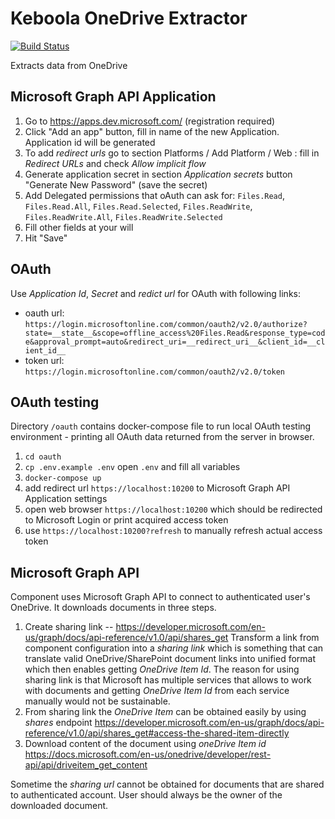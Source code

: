 # Keboola OneDrive Extractor

[![Build Status](https://travis-ci.org/jakubbartel/keboola-onedrive-extractor.svg?branch=master)](https://travis-ci.org/jakubbartel/keboola-onedrive-extractor)

Extracts data from OneDrive

## Microsoft Graph API Application

1. Go to <https://apps.dev.microsoft.com/> (registration required)
2. Click "Add an app" button, fill in name of the new Application. Application id will be generated
3. To add *redirect urls* go to section Platforms / Add Platform / Web : fill in *Redirect URLs* and check *Allow implicit flow*
4. Generate application secret in section *Application secrets* button "Generate New Password" (save the secret)
5. Add Delegated permissions that oAuth can ask for: `Files.Read`, `Files.Read.All`, `Files.Read.Selected`, `Files.ReadWrite`, `Files.ReadWrite.All`, `Files.ReadWrite.Selected`
6. Fill other fields at your will
7. Hit "Save"

## OAuth

Use *Application Id*, *Secret* and *redict url* for OAuth with following links:

- oauth url: `https://login.microsoftonline.com/common/oauth2/v2.0/authorize?state=__state__&scope=offline_access%20Files.Read&response_type=code&approval_prompt=auto&redirect_uri=__redirect_uri__&client_id=__client_id__`
- token url: `https://login.microsoftonline.com/common/oauth2/v2.0/token`

## OAuth testing

Directory `/oauth` contains docker-compose file to run local OAuth testing environment - printing all OAuth data
returned from the server in browser.

1. `cd oauth`
2. `cp .env.example .env` open `.env` and fill all variables
3. `docker-compose up`
4. add redirect url `https://localhost:10200` to Microsoft Graph API Application settings
5. open web browser `https://localhost:10200` which should be redirected to Microsoft Login or print acquired access token
6. use `https://localhost:10200?refresh` to manually refresh actual access token

## Microsoft Graph API

Component uses Microsoft Graph API to connect to authenticated user's OneDrive. It downloads documents in three steps.

1. Create sharing link -- <https://developer.microsoft.com/en-us/graph/docs/api-reference/v1.0/api/shares_get> Transform a link
from component configuration into a *sharing link* which is something that can translate valid OneDrive/SharePoint document links
into unified format which then enables getting *OneDrive Item Id*. The reason for using sharing link is that Microsoft has multiple
services that allows to work with documents and getting *OneDrive Item Id* from each service manually would not be sustainable.
2. From sharing link the *OneDrive Item* can be obtained easily by using *shares* endpoint <https://developer.microsoft.com/en-us/graph/docs/api-reference/v1.0/api/shares_get#access-the-shared-item-directly>
3. Download content of the document using *oneDrive Item id* <https://docs.microsoft.com/en-us/onedrive/developer/rest-api/api/driveitem_get_content>

Sometime the *sharing url* cannot be obtained for documents that are shared to authenticated account. User should always be the owner
of the downloaded document.
